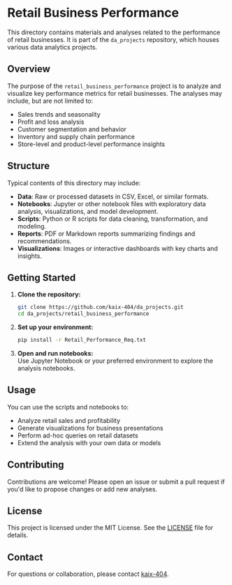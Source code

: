 # Retail Business Performance

This directory contains materials and analyses related to the performance of retail businesses. It is part of the `da_projects` repository, which houses various data analytics projects.

## Overview

The purpose of the `retail_business_performance` project is to analyze and visualize key performance metrics for retail businesses. The analyses may include, but are not limited to:

- Sales trends and seasonality
- Profit and loss analysis
- Customer segmentation and behavior
- Inventory and supply chain performance
- Store-level and product-level performance insights

## Structure

Typical contents of this directory may include:

- **Data**: Raw or processed datasets in CSV, Excel, or similar formats.
- **Notebooks**: Jupyter or other notebook files with exploratory data analysis, visualizations, and model development.
- **Scripts**: Python or R scripts for data cleaning, transformation, and modeling.
- **Reports**: PDF or Markdown reports summarizing findings and recommendations.
- **Visualizations**: Images or interactive dashboards with key charts and insights.

## Getting Started

1. **Clone the repository:**
   ```bash
   git clone https://github.com/kaix-404/da_projects.git
   cd da_projects/retail_business_performance
   ```

2. **Set up your environment:**  
   ```bash
   pip install -r Retail_Performance_Req.txt
   ```

3. **Open and run notebooks:**  
   Use Jupyter Notebook or your preferred environment to explore the analysis notebooks.

## Usage

You can use the scripts and notebooks to:

- Analyze retail sales and profitability
- Generate visualizations for business presentations
- Perform ad-hoc queries on retail datasets
- Extend the analysis with your own data or models

## Contributing

Contributions are welcome! Please open an issue or submit a pull request if you'd like to propose changes or add new analyses.

## License

This project is licensed under the MIT License. See the [LICENSE](../LICENSE) file for details.

## Contact

For questions or collaboration, please contact [kaix-404](https://github.com/kaix-404).

